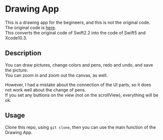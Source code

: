 # Drawing App  
This is a drawing app for the begineers, and this is not the original code.  
The original code is [here](https://github.com/anthrgrnwrld/drawWithExpand/tree/66fafc321ba11a57a8560a4149579dd6d8b25985).  
This converts the original code of Swift2.2 into the code of Swift5 and Xcode10.3.  
  
## Description  
You can draw pictures, change colors and pens, redo and undo, and save the picture.  
You can zoom in and zoom out the canvas, as well.  
  

  
However, I had a mistake about the connection of the UI parts, so it does not work well about the change of pens.  
If you set any buttions on the view (not on the scrollView), everything will be ok.  
  
## Usage  
Clone this repo, using `git clone`, then you can use the main function of the Drawing App.  

